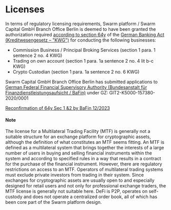 # Licenses

In terms of regulatory licensing requirements, Swarm platform / Swarm Capital GmbH Branch Office Berlin is deemed to have been granted the authorization required [according to section 64y](https://www.bafin.de/SharedDocs/Veroeffentlichungen/EN/Auslegungsentscheidung/BA/ae\_Hinweise\_zur\_Auslegung\_64y\_KWG\_en.html?nn=9451692#doc13838604bodyText8) of the [German Banking Act (Kreditwesengesetz – "KWG")](https://www.gesetze-im-internet.de/kredwg/BJNR008810961.html) for conducting the following businesses:

* Commission Business / Principal Broking Services (section 1 para. 1 sentence 2 no. 4 KWG)
* Trading on own account (section 1 para. 1a sentence 2 no. 4 lit b-c KWG)
* Crypto Custodian (section 1 para. 1a sentence 2 no. 6 KWG)

Swarm Capital GmbH Branch Office Berlin has submitted applications to [German Federal Financial Supervisory Authority (Bundesanstalt für Finanzdienstleistungsaufsicht / BaFin)](https://www.bafin.de/) under GZ: GIT2-K5000-157380-2020/0001

[Reconfirmation of 64y Sec 1 &2 by BaFin 12/2023](https://drive.google.com/file/d/11bNXo7iRz\_h6\_HQ0eZKfKfb4jaEDdjd5/view?usp=sharing)

####

#### Note

The license for a Multilateral Trading Facility (MTF) is generally not a suitable structure for an exchange platform for cryptographic assets, although the definition of what constitutes an MTF seems fitting. An MTF is defined as a multilateral system that brings together the interests of a large number of users in buying and selling financial instruments within the system and according to specified rules in a way that results in a contract for the purchase of the financial instrument. However, there are regulatory restrictions on access to an MTF. Operators of multilateral trading systems must exclude private investors from trading in their system. Since exchanges for cryptographic assets are usually open to and especially designed for retail users and not only for professional exchange traders, the MTF license is generally not suitable here. DeFi is P2P, operates on self-custody and does not operate a centralized order book, all of which has been core part of the Swarm platform design.
